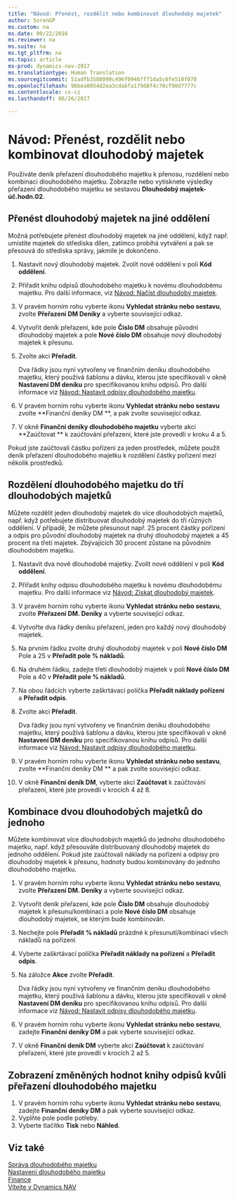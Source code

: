 ```yaml
---
title: "Návod: Přenést, rozdělit nebo kombinovat dlouhodobý majetek"
author: SorenGP
ms.custom: na
ms.date: 09/22/2016
ms.reviewer: na
ms.suite: na
ms.tgt_pltfrm: na
ms.topic: article
ms-prod: dynamics-nav-2017
ms.translationtype: Human Translation
ms.sourcegitcommit: 51adfb3588099c496f0946ff71da5c6fe518f070
ms.openlocfilehash: 96bea0054d2ea3cdabfa179d8f4c78cf90d7777c
ms.contentlocale: cs-cz
ms.lasthandoff: 06/26/2017

---
```


# <a name="how-to-transfer-split-or-combine-fixed-assets"></a>Návod: Přenést, rozdělit nebo kombinovat dlouhodobý majetek
Používáte deník přeřazení dlouhodobého majetku k přenosu, rozdělení nebo kombinaci dlouhodobého majetku. Zobrazíte nebo vytisknete výsledky přeřazení dlouhodobého majetku se sestavou **Dlouhodobý majetek-úč.hodn.02**.

## <a name="to-transfer-a-fixed-asset-to-a-different-department"></a>Přenést dlouhodobý majetek na jiné oddělení  
Možná potřebujete přenést dlouhodobý majetek na jiné oddělení, když např. umístíte majetek do střediska dílen, zatímco probíhá vytváření a pak se přesouvá do střediska správy, jakmile je dokončeno.  

1. Nastavit nový dlouhodobý majetek. Zvolit nové oddělení v poli **Kód oddělení**.
2. Přiřadit knihu odpisů dlouhodobého majetku k novému dlouhodobému majetku. Pro další informace, viz [Návod: Načíst dlouhodobý majetek](fa-how-acquire.md).
3. V pravém horním rohu vyberte ikonu **Vyhledat stránku nebo sestavu**, zvolte **Přeřazení DM Deníky** a vyberte související odkaz.
4. Vytvořit deník přeřazení, kde pole **Číslo DM** obsahuje původní dlouhodobý majetek a pole **Nové číslo DM** obsahuje nový dlouhodobý majetek k přesunu.  
5. Zvolte akci **Přeřadit**.

    Dva řádky jsou nyní vytvořeny ve finančním deníku dlouhodobého majetku, který používá šablonu a dávku, kterou jste specifikovali v okně **Nastavení DM deníku** pro specifikovanou knihu odpisů. Pro další informace viz [Návod: Nastavit odpisy dlouhodobého majetku](fa-how-setup-depreciation.md).
6. V pravém horním rohu vyberte ikonu **Vyhledat stránku nebo sestavu** zvolte **Finanční deníky DM **, a pak zvolte související odkaz.    
7. V okně **Finanční deníky dlouhodobého majetku** vyberte akci **Zaúčtovat ** k zaúčtování přeřazení, které jste provedli v kroku 4 a 5.

Pokud jste zaúčtovali částku pořízeni za jeden prostředek, můžete použít deník přeřazení dlouhodobého majetku k rozdělení částky pořízení mezi několik prostředků.  

## <a name="to-split-a-fixed-asset-into-three-fixed-assets"></a>Rozdělení dlouhodobého majetku do tří dlouhodobých majetků
Můžete rozdělit jeden dlouhodobý majetek do více dlouhodobých majetků, např. když potřebujete distribuovat dlouhodobý majetek do tří různých oddělení. V případě, že můžete přesunout např. 25 procent částky pořízení a odpis pro původní dlouhodobý majetek na druhý dlouhodobý majetek a 45 procent na třetí majetek. Zbývajících 30 procent zůstane na původním dlouhodobém majetku.

1. Nastavit dva nové dlouhodobé majetky. Zvolit nové oddělení v poli **Kód oddělení**.
2. Přiřadit knihy odpisu dlouhodobého majetku k novému dlouhodobému majetku. Pro další informace viz [Návod: Získat dlouhodobý majetek](fa-how-acquire.md).
3. V pravém horním rohu vyberte ikonu **Vyhledat stránku nebo sestavu**, zvolte **Přeřazení DM. Deníky** a vyberte související odkaz.
4. Vytvořte dva řádky deníku přeřazení, jeden pro každý nový dlouhodobý majetek.
5. Na prvním řádku zvolte druhý dlouhodobý majetek v poli **Nové číslo DM** Pole a 25 v **Přeřadit pole % nákladů**.
6. Na druhém řádku, zadejte třetí dlouhodobý majetek v poli **Nové číslo DM** Pole a 40 v **Přeřadit pole % nákladů**.
7. Na obou řádcích vyberte zaškrtávací políčka **Přeřadit náklady pořízení** a **Přeřadit odpis**.   
8. Zvolte akci **Přeřadit**.

    Dva řádky jsou nyní vytvořeny ve finančním deníku dlouhodobého majetku, který používá šablonu a dávku, kterou jste specifikovali v okně **Nastavení DM deníku** pro specifikovanou knihu odpisů. Pro další informace viz [Návod: Nastavit odpisy dlouhodobého majetku](fa-how-setup-depreciation.md).    
9. V pravém horním rohu vyberte ikonu **Vyhledat stránku nebo sestavu**, zvolte **Finanční deníky DM ** a pak zvolte související odkaz.
10. V okně **Finanční deník DM**, vyberte akci **Zaúčtovat** k zaúčtování přeřazení, které jste provedli v krocích 4 až 8.

## <a name="to-combine-two-fixed-assets-into-one"></a>Kombinace dvou dlouhodobých majetků do jednoho
Můžete kombinovat více dlouhodobých majetků do jednoho dlouhodobého majetku, např. když přesouváte distribuovaný dlouhodobý majetek do jednoho oddělení. Pokud jste zaúčtovali náklady na pořízení a odpisy pro dlouhodobý majetek k přesunu, hodnoty budou kombinovány do jednoho dlouhodobého majetku.

1. V pravém horním rohu vyberte ikonu **Vyhledat stránku nebo sestavu**, zvolte **Přeřazení DM. Deníky** a vyberte související odkaz.
2. Vytvořit deník přeřazení, kde pole **Číslo DM** obsahuje dlouhodobý majetek k přesunu/kombinaci a pole **Nové číslo DM** obsahuje dlouhodobý majetek, se kterým bude kombinován.
3. Nechejte pole **Přeřadit % nákladů** prázdné k přesunutí/kombinaci všech nákladů na pořízení    
4. Vyberte zaškrtávací políčka **Přeřadit náklady na pořízení** a **Přeřadit odpis**.
5. Na záložce **Akce** zvolte **Přeřadit**.

    Dva řádky jsou nyní vytvořeny ve finančním deníku dlouhodobého majetku, který používá šablonu a dávku, kterou jste specifikovali v okně **Nastavení DM deníku** pro specifikovanou knihu odpisů. Pro další informace viz [Návod: Nastavit odpisy dlouhodobého majetku](fa-how-setup-depreciation.md).   
6. V pravém horním rohu vyberte ikonu **Vyhledat stránku nebo sestavu**, zadejte **Finanční deníky DM** a pak vyberte související odkaz.
7. V okně **Finanční deník DM** vyberte akci **Zaúčtovat** k zaúčtování přeřazení, které jste provedli v krocích 2 až 5.

## <a name="to-view-changed-depreciation-book-values-due-to-fixed-asset-reclassification"></a>Zobrazení změněných hodnot knihy odpisů kvůli přeřazení dlouhodobého majetku  
1. V pravém horním rohu vyberte ikonu **Vyhledat stránku nebo sestavu**, zadejte **Finanční deníky DM** a pak vyberte související odkaz.
2. Vyplňte pole podle potřeby.
3. Vyberte tlačítko **Tisk** nebo **Náhled**.  

## <a name="see-also"></a>Viz také
[Správa dlouhodobého majetku](fa-manage.md)  
[Nastavení dlouhodobého majetku](fa-setup.md)  
[Finance](finance-setup.md)  
[Vítejte v Dynamics NAV](across-get-started.md)

